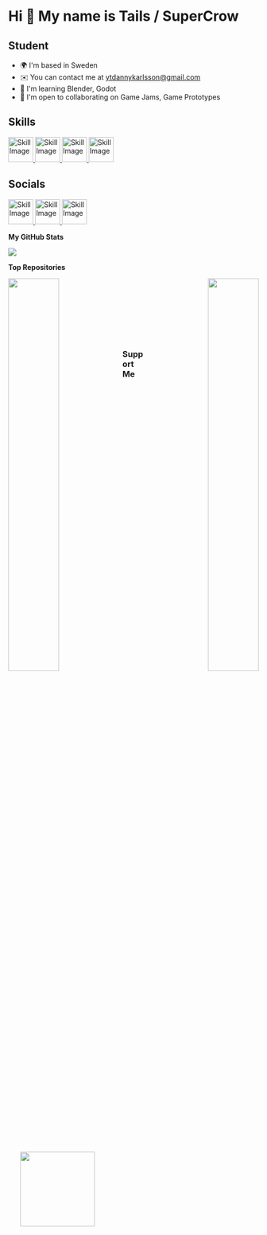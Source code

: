 Hi 👋 My name is Tails / SuperCrow
==================================

Student
-------

* 🌍  I'm based in Sweden
* ✉️  You can contact me at [ytdannykarlsson@gmail.com](mailto:ytdannykarlsson@gmail.com)
* 🧠  I'm learning Blender, Godot
* 🤝  I'm open to collaborating on Game Jams, Game Prototypes

## Skills

<a href="https://www.blender.org/">
  <img src="https://github.com/tailsc/tailsc/raw/main/Blender.png" alt="Skill Image" width="50">
</a>

<a href="https://godotengine.org">
  <img src="https://github.com/tailsc/tailsc/blob/main/Godot.png?raw=true" alt="Skill Image" width="50">
</a>

<a href="https://www.blackmagicdesign.com/">
  <img src="https://github.com/tailsc/tailsc/blob/main/Davinci%20Resolve.png?raw=true" alt="Skill Image" width="50">
</a>

<a href="https://pixlr.com/">
  <img src="https://github.com/tailsc/tailsc/blob/main/Pixlr.png?raw=true" alt="Skill Image" width="50">
</a>

## Socials

<a href="https://discordapp.com/users/364076254812438538">
  <img src="https://github.com/tailsc/tailsc/blob/main/Discord.png?raw=true" alt="Skill Image" width="50">
</a>

<a href="https://www.youtube.com/@SuperCrow?sub_confirmation=1">
  <img src="https://github.com/tailsc/tailsc/blob/main/Youtube.png?raw=true" alt="Skill Image" width="50">
</a>

<a href="https://www.twitch.tv/crowgames69">
  <img src="https://github.com/tailsc/tailsc/blob/main/Twitch.png?raw=true" alt="Skill Image" width="50">
</a>

<b>My GitHub Stats</b>

<a href="http://www.github.com/tailsc"><img src="https://github-readme-streak-stats.herokuapp.com/?user=tailsc&stroke=ffffff&background=1e3a8a&ring=facc15&fire=facc15&currStreakNum=ffffff&currStreakLabel=facc15&sideNums=ffffff&sideLabels=ffffff&dates=ffffff&hide_border=true" /></a>

<b>Top Repositories</b>

<div width="100%" align="center"><a href="https://github.com/tailsc/tailsc" align="left"><img align="left" width="45%" src="https://github-readme-stats.vercel.app/api/pin/?username=tailsc&repo=tailsc&title_color=facc15&text_color=ffffff&icon_color=facc15&bg_color=1e3a8a&hide_border=true&locale=en" /></a><a href="https://github.com/tailsc/tutorials" align="right"><img align="right" width="45%" src="https://github-readme-stats.vercel.app/api/pin/?username=tailsc&repo=tutorials&title_color=facc15&text_color=ffffff&icon_color=facc15&bg_color=1e3a8a&hide_border=true&locale=en" /></a></div><br /><br /><br /><br /><br /><br /><br />

### Support Me

<ul style="list-style-type: none; margin: 0;">

<li style="display: inline-block; margin-right: 0.25rem;"><a href="https://www.ko-fi.com/supercrow"><img src="https://storage.ko-fi.com/cdn/kofi2.png?v=3" width="150"/></a></li>

</ul>
